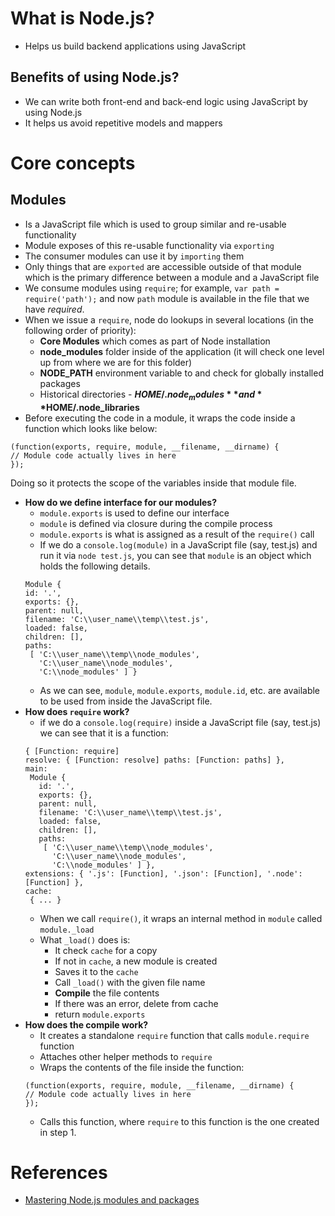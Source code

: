 # What is Node.js?
- Helps us build backend applications using JavaScript

## Benefits of using Node.js?
- We can write both front-end and back-end logic using JavaScript by using Node.js
- It helps us avoid repetitive models and mappers

# Core concepts

## Modules
- Is a JavaScript file which is used to group similar and re-usable functionality
- Module exposes of this re-usable functionality via `exporting`
- The consumer modules can use it by `importing` them
- Only things that are `exported` are accessible outside of that module which is the primary difference between a module and a JavaScript file
- We consume modules using `require`; for example, `var path = require('path');` and now `path` module is available in the file that we have *required*.
- When we issue a `require`, node do lookups in several locations (in the following order of priority):
  - **Core Modules** which comes as part of Node installation
  - **node_modules** folder inside of the application (it will check one level up from where we are for this folder)
  - **NODE_PATH** environment variable to and check for globally installed packages
  - Historical directories - **$HOME/.node_modules** and **$HOME/.node_libraries**
- Before executing the code in a module, it wraps the code inside a function which looks like below:
```
(function(exports, require, module, __filename, __dirname) {
// Module code actually lives in here
});
```
Doing so it protects the scope of the variables inside that module file.
- **How do we define interface for our modules?**
  - `module.exports` is used to define our interface
  - `module` is defined via closure during the compile process
  - `module.exports` is what is assigned as a result of the `require()` call
  - If we do a `console.log(module)` in a JavaScript file (say, test.js) and run it via `node test.js`, you can see that `module` is an object which holds the following details.
  ```
  Module {
  id: '.',
  exports: {},
  parent: null,
  filename: 'C:\\user_name\\temp\\test.js',
  loaded: false,
  children: [],
  paths:
   [ 'C:\\user_name\\temp\\node_modules',
     'C:\\user_name\\node_modules',
     'C:\\node_modules' ] }
  ```
  - As we can see, `module`, `module.exports`, `module.id`, etc. are available to be used from inside the JavaScript file.
- **How does `require` work?**
  - if we do a `console.log(require)` inside a JavaScript file (say, test.js) we can see that it is a function:
  ```
  { [Function: require]
  resolve: { [Function: resolve] paths: [Function: paths] },
  main:
   Module {
     id: '.',
     exports: {},
     parent: null,
     filename: 'C:\\user_name\\temp\\test.js',
     loaded: false,
     children: [],
     paths:
      [ 'C:\\user_name\\temp\\node_modules',
        'C:\\user_name\\node_modules',
        'C:\\node_modules' ] },
  extensions: { '.js': [Function], '.json': [Function], '.node': [Function] },
  cache:
   { ... }
  ```
  - When we call `require()`, it wraps an internal method in `module` called `module._load`
  - What `_load()` does is:
    - It check `cache` for a copy
    - If not in `cache`, a new module is created
    - Saves it to the `cache`
    - Call `_load()` with the given file name
    - **Compile** the file contents
    - If there was an error, delete from cache
    - return `module.exports`
- **How does the compile work?**
  - It creates a standalone `require` function that calls `module.require` function
  - Attaches other helper methods to `require`
  - Wraps the contents of the file inside the function:
  ```
  (function(exports, require, module, __filename, __dirname) {
  // Module code actually lives in here
  });
  ```
  - Calls this function, where `require` to this function is the one created in step 1.

# References
- [Mastering Node.js modules and packages](https://mva.microsoft.com/en-US/training-courses/Mastering-Node-js-Modules-and-Packages-with-Visual-Studio-Code-13921?l=8UwHgkzbB_6201937557#)
